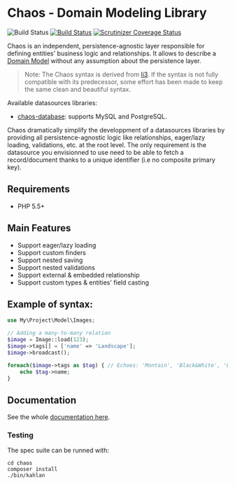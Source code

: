 # Chaos - Domain Modeling Library

![Build Status](https://img.shields.io/badge/branch-master-blue.svg)
[![Build Status](https://travis-ci.org/crysalead/chaos.png?branch=master)](https://travis-ci.org/crysalead/chaos)
[![Scrutinizer Coverage Status](https://scrutinizer-ci.com/g/crysalead/chaos/badges/coverage.png?b=master)](https://scrutinizer-ci.com/g/crysalead/chaos/?branch=master)

Chaos is an independent, persistence-agnostic layer responsible for defining entities' business logic and relationships. It allows to describe a [Domain Model](https://en.wikipedia.org/wiki/Domain_model) without any assumption about the persistence layer.

> Note: The Chaos syntax is derived from [li3](http://li3.me/). If the syntax is not fully compatible with its predecessor, some effort has been made to keep the same clean and beautiful syntax.

Available datasources libraries:
  * [chaos-database](https://github.com/crysalead/chaos-database): supports MySQL and PostgreSQL.

Chaos dramatically simplify the developpment of a datasources libraries by providing all persistence-agnostic logic like relationships, eager/lazy loading, validations, etc. at the root level. The only requirement is the datasource you envisionned to use need to be able to fetch a record/document thanks to a unique identifier (i.e no composite primary key).

## Requirements

 * PHP 5.5+

## Main Features

* Support eager/lazy loading
* Support custom finders
* Support nested saving
* Support nested validations
* Support external & embedded relationship
* Support custom types & entities' field casting

## Example of syntax:

```php
use My\Project\Model\Images;

// Adding a many-to-many relation
$image = Image::load(123);
$image->tags[] = ['name' => 'Landscape'];
$image->broadcast();

foreach($image->tags as $tag) { // Echoes: 'Montain', 'Black&White', 'Landscape'
    echo $tag->name;
}
```

## Documentation

See the whole [documentation here](http://chaos.readthedocs.org/en/latest).

### Testing

The spec suite can be runned with:

```
cd chaos
composer install
./bin/kahlan
```
